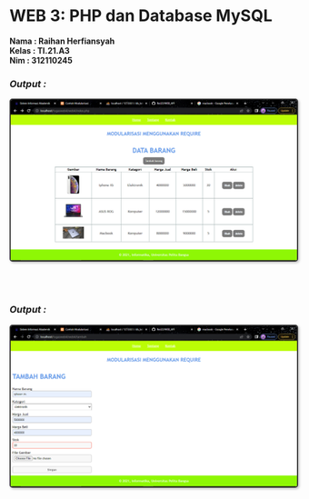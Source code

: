 # WEB 3: PHP dan Database MySQL

**Nama : Raihan Herfiansyah** <br/>
**Kelas : TI.21.A3** <br/>
**Nim : 312110245** <br/>

### _Output :_

<img src="img/gambar1.png" style="border: 2px solid #333; border-radius: 5px; box-shadow: 2px 2px 4px #00000040">

</br></br>

### _Output :_

<img src="img/gambar2.png" style="border: 2px solid #333; border-radius: 5px; box-shadow: 2px 2px 4px #00000040">

</br></br>